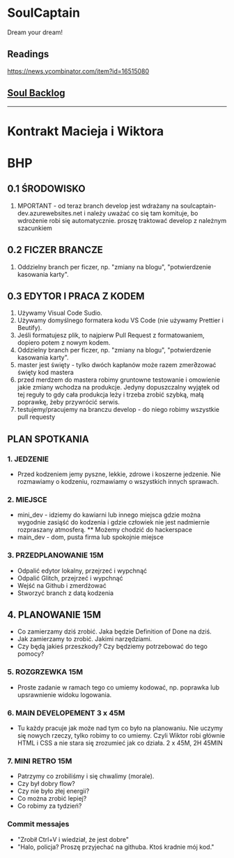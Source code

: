 # SoulCaptain
Dream your dream!

## Readings
https://news.ycombinator.com/item?id=16515080

## [Soul Backlog](https://gitlab.com/maciejjankowski/soulcaptain/boards?scope=all&utf8=%E2%9C%93&state=opened&assignee_username=roktiw)

---

# Kontrakt Macieja i Wiktora

# BHP

## 0.1 ŚRODOWISKO
1. MPORTANT - od teraz branch develop jest wdrażany na soulcaptain-dev.azurewebsites.net i należy uważać co się tam komituje, bo wdrożenie robi się automatycznie. proszę traktować develop z należnym szacunkiem

## 0.2 FICZER BRANCZE  
1. Oddzielny branch per ficzer, np. "zmiany na blogu", "potwierdzenie kasowania karty".

## 0.3 EDYTOR I PRACA Z KODEM   
1. Używamy Visual Code Sudio.
2. Używamy domyślnego formatera kodu VS Code (nie używamy Prettier i Beutify).
3. Jeśli formatujesz plik, to najpierw Pull Request z formatowaniem, dopiero potem z nowym kodem.
4. Oddzielny branch per ficzer, np. "zmiany na blogu", "potwierdzenie kasowania karty".
5. master jest święty - tylko dwóch kapłanów może razem zmer∂zować święty kod mastera
6. przed merdzem do mastera robimy gruntowne testowanie i omowienie jakie zmiany wchodza na produkcje. Jedyny dopuszczalny wyjątek od tej reguły to gdy cała produkcja leży i trzeba zrobić szybką, małą poprawkę, żeby przywrócić serwis.
7. testujemy/pracujemy na branczu develop - do niego robimy wszystkie pull requesty

## PLAN SPOTKANIA

### 1. JEDZENIE
* Przed kodzeniem jemy pyszne, lekkie, zdrowe i koszerne jedzenie. Nie rozmawiamy o kodzeniu, rozmawiamy o wszystkich innych sprawach.

### 2. MIEJSCE
* mini_dev - idziemy do kawiarni lub innego miejsca gdzie można wygodnie zasiąść do kodzenia i gdzie człowiek nie jest nadmiernie rozpraszany atmosferą.
** Możemy chodzić do hackerspace
* main_dev - dom, pusta firma lub spokojnie miejsce

### 3. PRZEDPLANOWANIE 15M
* Odpalić edytor lokalny, przejrzeć i wypchnąć
* Odpalić Glitch, przejrzeć i wypchnąć
* Wejść na Github i zmerdżować
* Stworzyć branch z datą kodzenia

## 4. PLANOWANIE 15M
* Co zamierzamy dziś zrobić. Jaka będzie Definition of Done na dziś.
* Jak zamierzamy to zrobić. Jakimi narzędziami.
* Czy będą jakieś przeszkody? Czy będziemy potrzebować do tego pomocy?

### 5. ROZGRZEWKA 15M
* Proste zadanie w ramach tego co umiemy kodować, np. poprawka lub upsrawnienie widoku logowania. 

### 6. MAIN DEVELOPEMENT 3 x 45M
* Tu każdy pracuje jak może nad tym co było na planowaniu. Nie uczymy się nowych rzeczy, tylko robimy to co umiemy. Czyli Wiktor robi głównie HTML i CSS a nie stara się zrozumieć jak co działa. 2 x 45M, 2H 45MIN

### 7. MINI RETRO 15M
* Patrzymy co zrobiliśmy i się chwalimy (morale).
* Czy był dobry flow?
* Czy nie było złej energii?
* Co można zrobić lepiej?
* Co robimy za tydzień?
### Commit messajes
* "Zrobił Ctrl+V i wiedział, że jest dobre"
* "Halo, policja? Proszę przyjechać na githuba. Ktoś kradnie mój kod."

